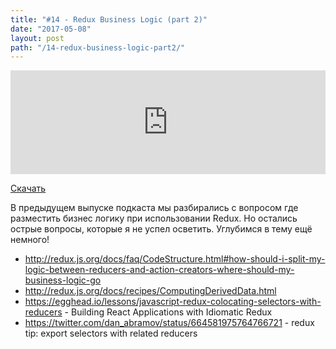 ```yaml
---
title: "#14 - Redux Business Logic (part 2)"
date: "2017-05-08"
layout: post
path: "/14-redux-business-logic-part2/"
---
```


<iframe width="100%" height="166" scrolling="no" frameborder="no" src="https://w.soundcloud.com/player/?url=https%3A//api.soundcloud.com/tracks/321546121&amp;color=ff5500&amp;auto_play=false&amp;hide_related=false&amp;show_comments=true&amp;show_user=true&amp;show_reposts=false"></iframe>

<a href="https://5minreact.podster.fm/14/download/audio.mp3?download=yes&media=file"><i class="fa fa-download"></i> Скачать</a>

В предыдущем выпуске подкаста мы разбирались с вопросом где разместить бизнес логику при использовании Redux. Но остались острые вопросы, которые я не успел осветить. Углубимся в тему ещё немного!

- http://redux.js.org/docs/faq/CodeStructure.html#how-should-i-split-my-logic-between-reducers-and-action-creators-where-should-my-business-logic-go
- http://redux.js.org/docs/recipes/ComputingDerivedData.html
- https://egghead.io/lessons/javascript-redux-colocating-selectors-with-reducers - Building React Applications with Idiomatic Redux
- https://twitter.com/dan_abramov/status/664581975764766721 - redux tip: export selectors with related reducers